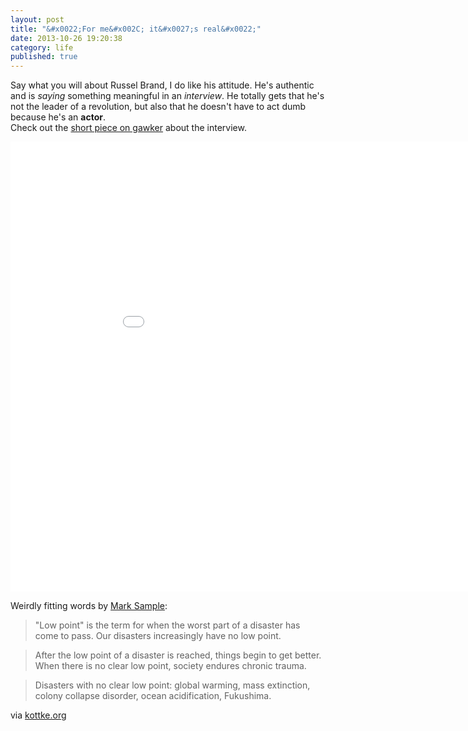 ```yaml
---
layout: post
title: "&#x0022;For me&#x002C; it&#x0027;s real&#x0022;"
date: 2013-10-26 19:20:38
category: life
published: true
---
```


Say what you will about Russel Brand, I do like his attitude. He's authentic and is *saying* something meaningful in an *interview*. He totally gets that he's not the leader of a revolution, but also that he doesn't have to act dumb because he's an **actor**.  
Check out the [short piece on gawker](http://gawker.com/russell-brand-may-have-started-a-revolution-last-night-1451318185) about the interview.

<div class="videoWrapper-16-9"><iframe width="960" height="720" src="//www.youtube-nocookie.com/embed/3YR4CseY9pk?rel=0" frameborder="0" allowfullscreen></iframe></div>

Weirdly fitting words by [Mark Sample](https://twitter.com/samplereality):

> "Low point" is the term for when the worst part of a disaster has come to pass. Our disasters increasingly have no low point.

> After the low point of a disaster is reached, things begin to get better. When there is no clear low point, society endures chronic trauma.

> Disasters with no clear low point: global warming, mass extinction, colony collapse disorder, ocean acidification, Fukushima.

via [kottke.org](http://kottke.org/13/10/cdc-official-weve-reached-the-end-of-antibiotics)